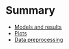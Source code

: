 # Summary

* [Models and results](chapter1/text.md)
* [Plots](chapter2/text.md)
* [Data preprocessing](chapter3/text.md)